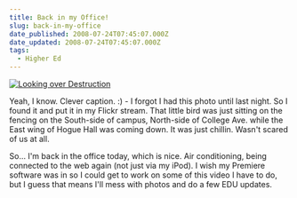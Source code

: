 ```yaml
---
title: Back in my Office!
slug: back-in-my-office
date_published: 2008-07-24T07:45:07.000Z
date_updated: 2008-07-24T07:45:07.000Z
tags:
  - Higher Ed
---
```


[![Looking over Destruction](http://farm4.static.flickr.com/3163/2697892021_5fa889f897.jpg)](http://www.flickr.com/photos/asilentthing/2697892021/)

Yeah, I know. Clever caption. :) - I forgot I had this photo until last night. So I found it and put it in my Flickr stream. That little bird was just sitting on the fencing on the South-side of campus, North-side of College Ave. while the East wing of Hogue Hall was coming down. It was just chillin. Wasn't scared of us at all.

So... I'm back in the office today, which is nice. Air conditioning, being connected to the web again (not just via my iPod). I wish my Premiere software was in so I could get to work on some of this video I have to do, but I guess that means I'll mess with photos and do a few EDU updates.
